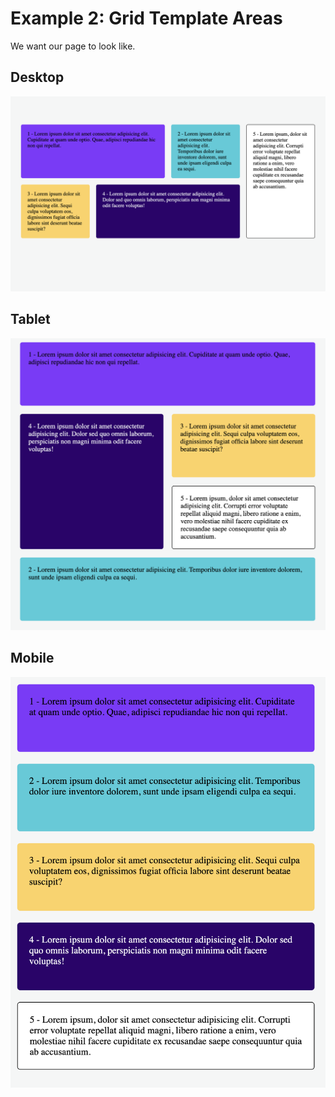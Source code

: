 # Example 2: Grid Template Areas

We want our page to look like.

## Desktop

![Desktop Design](./assets/desktop.png)

## Tablet

![Table Design](./assets/tablet.png)

## Mobile

![Mobile Design](./assets/mobile.png)
